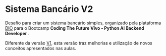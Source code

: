 # Sistema Bancário V2

Desafio para criar um sistema bancário simples, organizado pela plataforma [DIO](https://www.dio.me/) para o Bootcamp **Coding The Future Vivo - Python AI Backend Developer** .

Diferente da versão [V1](https://github.com/ayrtoncarlos/sistema-bancario), esta versão traz melhorias e utilização de novos conceitos apresentados nas aulas.
